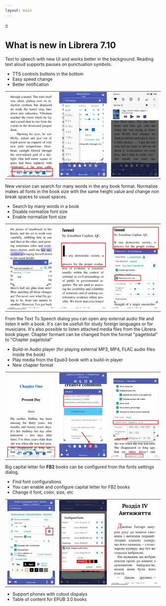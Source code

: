 ```yaml
---
layout: main
---
```

[<](/wiki/what-is-new)

# What is new in Librera 7.10

Text to speech with new UI and works better in the background. 
Reading text aloud supports pauses on punctuation symbols. 

* TTS controls buttons in the bottom
* Easy speed change
* Better notification

||||
|-|-|-|
|![](1.png)|![](2.png)|![](3.png)|

New version can search for many words in the any book format. 
Normalize makes all fonts in the book size with the same height value and change non break spaces to usual spaces.

* Search by many words in a book
* Disable normalize font size 
* Enable normalize font size

||||
|-|-|-|
|![](7.png)|![](8.png)|![](9.png)|

From the Text To Speech dialog you can open any external audio file and listen it with a book.
It's can be usefull for study foreign languages or for musicians.
It's also possible to listen attached media files from the Librera book player.
Chapter formant can be changed from the format "page\total" to "Chapter page\total"

* Build-in Audio player (for playing external MP3, MP4, FLAC audio files inside the book)
* Play media from the Epub3 book with a build-in player
* New chapter format

||||
|-|-|-|
|![](10.png)|![](11.png)|![](12.png)|

 Big capital letter for __FB2__ books can be configured from the fonts settings dialog.

* Find font configurations
* You can enable and configure capital letter for FB2 books
* Change it font, color, size, etc

||||
|-|-|-|
|![](6.png)|![](4.png)|![](5.png)|

* Support phones with cutout dispalys
* Table of content for EPUB 3.0 books